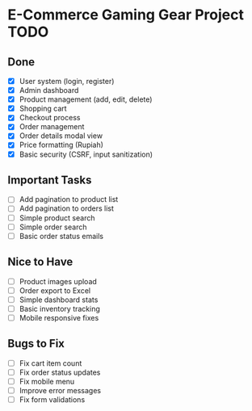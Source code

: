 # E-Commerce Gaming Gear Project TODO

## Done 
- [x] User system (login, register)
- [x] Admin dashboard
- [x] Product management (add, edit, delete)
- [x] Shopping cart
- [x] Checkout process
- [x] Order management
- [x] Order details modal view
- [x] Price formatting (Rupiah)
- [x] Basic security (CSRF, input sanitization)

## Important Tasks 
- [ ] Add pagination to product list
- [ ] Add pagination to orders list
- [ ] Simple product search
- [ ] Simple order search
- [ ] Basic order status emails

## Nice to Have 
- [ ] Product images upload
- [ ] Order export to Excel
- [ ] Simple dashboard stats
- [ ] Basic inventory tracking
- [ ] Mobile responsive fixes

## Bugs to Fix 
- [ ] Fix cart item count
- [ ] Fix order status updates
- [ ] Fix mobile menu
- [ ] Improve error messages
- [ ] Fix form validations
